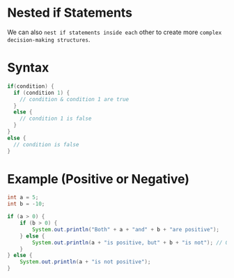 # Nested if Statements
We can also `nest if statements inside each` other to create more `complex decision-making structures`.

# Syntax
```java
if(condition) {
  if (condition 1) {
    // condition & condition 1 are true
  }
  else {
    // condition 1 is false
  }
}
else {
  // condition is false
}
```
# Example (Positive or Negative)
```java
int a = 5;
int b = -10;

if (a > 0) {
    if (b > 0) {
        System.out.println("Both" + a + "and" + b + "are positive");
    } else {
        System.out.println(a + "is positive, but" + b + "is not"); // Output = 5 is positive, but -10 is not
    }
} else {
    System.out.println(a + "is not positive");
}
```
